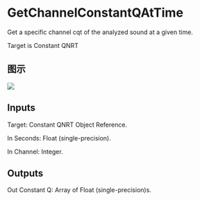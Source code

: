 # GetChannelConstantQAtTime

Get a specific channel cqt of the analyzed sound at a given time.

Target is Constant QNRT

## 图示

![]($-20221218-18082212.png)

## Inputs

Target: Constant QNRT Object Reference.

In Seconds: Float (single-precision).

In Channel: Integer.  

## Outputs

Out Constant Q: Array of Float (single-precision)s.

